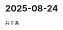 # 2025-08-24

共 0 条

<!-- BEGIN ZHIHUVIDEO -->
<!-- 最后更新时间 Sun Aug 24 2025 21:19:42 GMT+0800 (China Standard Time) -->

<!-- END ZHIHUVIDEO -->
